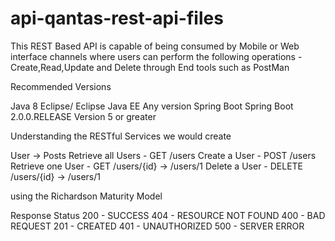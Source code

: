 # api-qantas-rest-api-files

This REST Based API is capable of being consumed by Mobile or Web interface channels where users can perform the following operations - Create,Read,Update and Delete through End tools such as PostMan

Recommended Versions

Java 8
Eclipse/
Eclipse Java EE Any version
Spring Boot
Spring Boot 2.0.0.RELEASE
Version 5 or greater


Understanding the RESTful Services we would create

User -> Posts
Retrieve all Users - GET /users
Create a User - POST /users
Retrieve one User - GET /users/{id} -> /users/1 Delete a User - DELETE /users/{id} -> /users/1

using the Richardson Maturity Model

Response Status
200 - SUCCESS
404 - RESOURCE NOT FOUND 400 - BAD REQUEST
201 - CREATED
401 - UNAUTHORIZED
500 - SERVER ERROR


 
   
